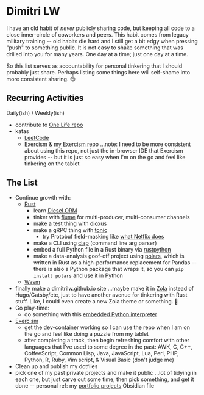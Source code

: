 # Dimitri LW

I have an old habit of _never_ publicly sharing code, but keeping all code to a
close inner-circle of coworkers and peers. This habit comes from legacy
military training -- old habits die hard and I still get a bit edgy
when pressing "push" to something public. It is not easy to shake something
that was drilled into you for many years. One day at a time; just one day at a time.

So this list serves as accountability for personal tinkering that I should
probably just share. Perhaps listing some things here will self-shame into
more consistent sharing. :blush:

## Recurring Activities

Daily(ish) / Weekly(ish)

- contribute to [One Life repo](https://github.com/avacore1337/OneLife)
- katas
  - [LeetCode](https://leetcode.com/problemset/all/?status=NOT_STARTED)
  - [Exercism](https://exercism.org/) &
    [my Exercism repo](https://github.com/dimitrilw/exercism)
    ...note: I need to be more consistent about using this repo, not just
    the in-browser IDE that Exercism provides -- but it is just so easy when I'm
    on the go and feel like tinkering on the tablet

## The List

- Continue growth with:
  - [Rust](https://www.rust-lang.org/)
    - learn [Diesel ORM](http://diesel.rs/)
    - tinker with [flume](https://github.com/zesterer/flume) for
      multi-producer, multi-consumer channels
    - make a test thing with [dioxus](https://dioxuslabs.com/)
    - make a gRPC thing with [tonic](https://github.com/hyperium/tonic)
      - try Protobuf field-masking like
        [what Netflix does](https://bit.ly/netflix-protobuf-field-masking)
    - make a CLI using [clap](https://github.com/clap-rs/clap) (command line arg parser)
    - embed a full Python file in a Rust binary via
      [rustpython](https://rustpython.github.io/)
    - make a data-analysis goof-off project using
      [polars](https://github.com/pola-rs/polars), which is written in Rust
      as a high-performance replacement for Pandas -- there is also a Python
      package that wraps it, so you can `pip install polars` and use it in
      Python
  - [Wasm](https://webassembly.org/)
- finally make a dimitrilw.github.io site ...maybe make it in
  [Zola](https://www.getzola.org/) instead of Hugo/Gatsby/etc,
  just to have another avenue for tinkering with Rust stuff.
  Like, I could even create a new Zola theme or something. :thinking:
- Go play-time:
  - do something with this
    [embedded Python interpreter](https://github.com/kluctl/go-embed-python)
- [Exercism](https://exercism.org/)
  - get the dev-container working so I can use the repo when I am on the go
    and feel like doing a puzzle from my tablet
  - after completing a track, then begin refreshing comfort with other
    languages that I've used to some degree in the past:
    AWK, C, C++, CoffeeScript, Common Lisp, Java, JavaScript, Lua,
    Perl, PHP, Python, R, Ruby, Vim script, & Visual Basic (don't judge me)
- Clean up and publish my dotfiles
- pick one of my past private projects and make it public
  ...lot of tidying in each one, but just carve out some time,
  then pick something, and get it done --
  personal ref: my [portfolio projects](https://appurl.io/5t8zbjCqdt) Obsidian file
